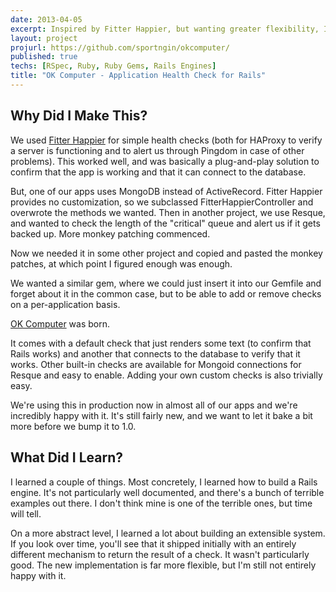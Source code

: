 ```yaml
---
date: 2013-04-05
excerpt: Inspired by Fitter Happier, but wanting greater flexibility, I built OK Computer to easily monitor various aspects of our applications' health.
layout: project
projurl: https://github.com/sportngin/okcomputer/
published: true
techs: [RSpec, Ruby, Ruby Gems, Rails Engines]
title: "OK Computer - Application Health Check for Rails"
---
```


## Why Did I Make This?

We used [Fitter Happier] for simple health checks (both for HAProxy to verify a
server is functioning and to alert us through Pingdom in case of other
problems). This worked well, and was basically a plug-and-play solution to
confirm that the app is working and that it can connect to the database.

But, one of our apps uses MongoDB instead of ActiveRecord. Fitter Happier
provides no customization, so we subclassed FitterHappierController and
overwrote the methods we wanted.  Then in another project, we use Resque, and
wanted to check the length of the "critical" queue and alert us if it gets
backed up. More monkey patching commenced.

Now we needed it in some other project and copied and pasted the monkey
patches, at which point I figured enough was enough.

We wanted a similar gem, where we could just insert it into our Gemfile and
forget about it in the common case, but to be able to add or remove checks on a
per-application basis.

[OK Computer] was born.

It comes with a default check that just renders some text (to confirm that
Rails works) and another that connects to the database to verify that it works.
Other built-in checks are available for Mongoid connections for Resque and easy
to enable. Adding your own custom checks is also trivially easy.

We're using this in production now in almost all of our apps and we're
incredibly happy with it. It's still fairly new, and we want to let it bake a
bit more before we bump it to 1.0.

[Fitter Happier]:https://rubygems.org/gems/fitter_happier
[OK Computer]:https://github.com/sportngin/okcomputer/

## What Did I Learn?

I learned a couple of things. Most concretely, I learned how to build a Rails
engine. It's not particularly well documented, and there's a bunch of terrible
examples out there. I don't think mine is one of the terrible ones, but time
will tell.

On a more abstract level, I learned a lot about building an extensible system.
If you look over time, you'll see that it shipped initially with an entirely
different mechanism to return the result of a check. It wasn't particularly
good. The new implementation is far more flexible, but I'm still not entirely
happy with it.
